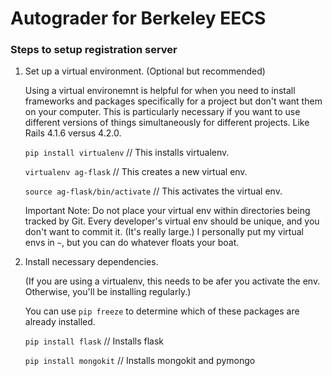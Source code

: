 # Autograder for Berkeley EECS

### Steps to setup registration server

1. Set up a virtual environment. (Optional but recommended)

    Using a virtual environemnt is helpful for when you need to install
    frameworks and packages specifically for a project but don't want
    them on your computer. This is particularly necessary if you want
    to use different versions of things simultaneously for different
    projects.
    Like Rails 4.1.6 versus 4.2.0.

    `pip install virtualenv`          // This installs virtualenv.

    `virtualenv ag-flask`             // This creates a new virtual env.

    `source ag-flask/bin/activate`    // This activates the virtual env.

    Important Note: Do not place your virtual env within directories being
    tracked by Git. Every developer's virtual env should be unique, and
    you don't want to commit it. (It's really large.) I personally put my
    virtual envs in `~`, but you can do whatever floats your boat.

2. Install necessary dependencies.

    (If you are using a virtualenv, this needs to be afer you activate the
    env. Otherwise, you'll be installing regularly.)

    You can use `pip freeze` to determine which of these packages are
    already installed.

    `pip install flask`               // Installs flask

    `pip install mongokit`            // Installs mongokit and pymongo


